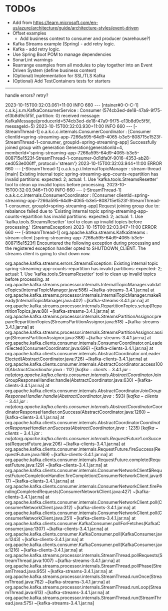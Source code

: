 # TODOs

- Add from https://learn.microsoft.com/en-us/azure/architecture/guide/architecture-styles/event-driven
- Offset examples
  - Add business context to consumer and producer (warehouse?)
- Kafka Streams example (Spring) - add retry logic.
- Kafka - add retry logic.
- Use Spring Boot POM to manage dependencies
- SonarLint warnings
- Rearrange examples from all modules to play together into an Event Driven System (define business context)
- (Optional) Implementation for SSL/TLS Kafka
- (Optional) Add TestContainers tests for starters

---
handle errors? retry?

2023-10-15T00:32:03.061+11:00  INFO 660 --- [ntainer#0-0-C-1] c.s.k.j.s.m.KafkaConsumerService         : Consumer (574cb3ed-de18-47a9-9f75-e13b8d9c5f5f, partition: 0) received message: KafkaMessage(producerId=574cb3ed-de18-47a9-9f75-e13b8d9c5f5f, messageId=5)
2023-10-15T00:32:03.930+11:00  INFO 660 --- [-StreamThread-1] o.a.k.c.c.internals.ConsumerCoordinator  : [Consumer clientId=spring-streaming-app-7266a595-64d9-4065-b3e5-808715e1523f-StreamThread-1-consumer, groupId=spring-streaming-app] Successfully joined group with generation Generation{generationId=4, memberId='spring-streaming-app-7266a595-64d9-4065-b3e5-808715e1523f-StreamThread-1-consumer-0d1dfa0f-9016-4353-ab28-ced053e006ff', protocol='stream'}
2023-10-15T00:32:03.944+11:00 ERROR 660 --- [-StreamThread-1] o.a.k.s.p.i.InternalTopicManager         : stream-thread [main] Existing internal topic spring-streaming-app-counts-repartition has invalid partitions: expected: 2; actual: 1. Use 'kafka.tools.StreamsResetter' tool to clean up invalid topics before processing.
2023-10-15T00:32:03.946+11:00  INFO 660 --- [-StreamThread-1] o.a.k.c.c.internals.ConsumerCoordinator  : [Consumer clientId=spring-streaming-app-7266a595-64d9-4065-b3e5-808715e1523f-StreamThread-1-consumer, groupId=spring-streaming-app] Request joining group due to: rebalance failed due to 'Existing internal topic spring-streaming-app-counts-repartition has invalid partitions: expected: 2; actual: 1. Use 'kafka.tools.StreamsResetter' tool to clean up invalid topics before processing.' (StreamsException)
2023-10-15T00:32:03.947+11:00 ERROR 660 --- [-StreamThread-1] org.apache.kafka.streams.KafkaStreams    : stream-client [spring-streaming-app-7266a595-64d9-4065-b3e5-808715e1523f] Encountered the following exception during processing and the registered exception handler opted to SHUTDOWN_CLIENT. The streams client is going to shut down now.

org.apache.kafka.streams.errors.StreamsException: Existing internal topic spring-streaming-app-counts-repartition has invalid partitions: expected: 2; actual: 1. Use 'kafka.tools.StreamsResetter' tool to clean up invalid topics before processing.
at org.apache.kafka.streams.processor.internals.InternalTopicManager.validateTopics(InternalTopicManager.java:586) ~[kafka-streams-3.4.1.jar:na]
at org.apache.kafka.streams.processor.internals.InternalTopicManager.makeReady(InternalTopicManager.java:402) ~[kafka-streams-3.4.1.jar:na]
at org.apache.kafka.streams.processor.internals.RepartitionTopics.setup(RepartitionTopics.java:88) ~[kafka-streams-3.4.1.jar:na]
at org.apache.kafka.streams.processor.internals.StreamsPartitionAssignor.prepareRepartitionTopics(StreamsPartitionAssignor.java:518) ~[kafka-streams-3.4.1.jar:na]
at org.apache.kafka.streams.processor.internals.StreamsPartitionAssignor.assign(StreamsPartitionAssignor.java:388) ~[kafka-streams-3.4.1.jar:na]
at org.apache.kafka.clients.consumer.internals.ConsumerCoordinator.onLeaderElected(ConsumerCoordinator.java:696) ~[kafka-clients-3.4.1.jar:na]
at org.apache.kafka.clients.consumer.internals.AbstractCoordinator.onLeaderElected(AbstractCoordinator.java:726) ~[kafka-clients-3.4.1.jar:na]
at org.apache.kafka.clients.consumer.internals.AbstractCoordinator.access$1000(AbstractCoordinator.java:112) ~[kafka-clients-3.4.1.jar:na]
at org.apache.kafka.clients.consumer.internals.AbstractCoordinator$JoinGroupResponseHandler.handle(AbstractCoordinator.java:630) ~[kafka-clients-3.4.1.jar:na]
at org.apache.kafka.clients.consumer.internals.AbstractCoordinator$JoinGroupResponseHandler.handle(AbstractCoordinator.java:593) ~[kafka-clients-3.4.1.jar:na]
at org.apache.kafka.clients.consumer.internals.AbstractCoordinator$CoordinatorResponseHandler.onSuccess(AbstractCoordinator.java:1260) ~[kafka-clients-3.4.1.jar:na]
at org.apache.kafka.clients.consumer.internals.AbstractCoordinator$CoordinatorResponseHandler.onSuccess(AbstractCoordinator.java:1235) ~[kafka-clients-3.4.1.jar:na]
at org.apache.kafka.clients.consumer.internals.RequestFuture$1.onSuccess(RequestFuture.java:206) ~[kafka-clients-3.4.1.jar:na]
at org.apache.kafka.clients.consumer.internals.RequestFuture.fireSuccess(RequestFuture.java:169) ~[kafka-clients-3.4.1.jar:na]
at org.apache.kafka.clients.consumer.internals.RequestFuture.complete(RequestFuture.java:129) ~[kafka-clients-3.4.1.jar:na]
at org.apache.kafka.clients.consumer.internals.ConsumerNetworkClient$RequestFutureCompletionHandler.fireCompletion(ConsumerNetworkClient.java:617) ~[kafka-clients-3.4.1.jar:na]
at org.apache.kafka.clients.consumer.internals.ConsumerNetworkClient.firePendingCompletedRequests(ConsumerNetworkClient.java:427) ~[kafka-clients-3.4.1.jar:na]
at org.apache.kafka.clients.consumer.internals.ConsumerNetworkClient.poll(ConsumerNetworkClient.java:312) ~[kafka-clients-3.4.1.jar:na]
at org.apache.kafka.clients.consumer.internals.ConsumerNetworkClient.poll(ConsumerNetworkClient.java:251) ~[kafka-clients-3.4.1.jar:na]
at org.apache.kafka.clients.consumer.KafkaConsumer.pollForFetches(KafkaConsumer.java:1307) ~[kafka-clients-3.4.1.jar:na]
at org.apache.kafka.clients.consumer.KafkaConsumer.poll(KafkaConsumer.java:1243) ~[kafka-clients-3.4.1.jar:na]
at org.apache.kafka.clients.consumer.KafkaConsumer.poll(KafkaConsumer.java:1216) ~[kafka-clients-3.4.1.jar:na]
at org.apache.kafka.streams.processor.internals.StreamThread.pollRequests(StreamThread.java:1007) ~[kafka-streams-3.4.1.jar:na]
at org.apache.kafka.streams.processor.internals.StreamThread.pollPhase(StreamThread.java:955) ~[kafka-streams-3.4.1.jar:na]
at org.apache.kafka.streams.processor.internals.StreamThread.runOnce(StreamThread.java:762) ~[kafka-streams-3.4.1.jar:na]
at org.apache.kafka.streams.processor.internals.StreamThread.runLoop(StreamThread.java:613) ~[kafka-streams-3.4.1.jar:na]
at org.apache.kafka.streams.processor.internals.StreamThread.run(StreamThread.java:575) ~[kafka-streams-3.4.1.jar:na]
